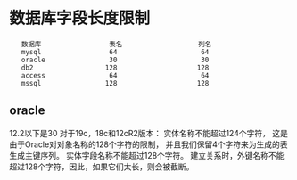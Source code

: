 # 数据库字段长度限制

```text
   数据库                 表名                   列名  
   mysql                 64                     64
   oracle                30                     30
   db2                  128                    128
   access                64                     64
   mssql                128                    128
```
## oracle

12.2以下是30
对于19c，18c和12cR2版本： 实体名称不能超过124个字符，
这是由于Oracle对对象名称的128个字符的限制，
并且我们保留4个字符来为生成的表生成主键序列。 
实体字段名称不能超过128个字符。 
建立关系时，外键名称不能超过128个字符，因此，如果它们太长，则会被截断。
